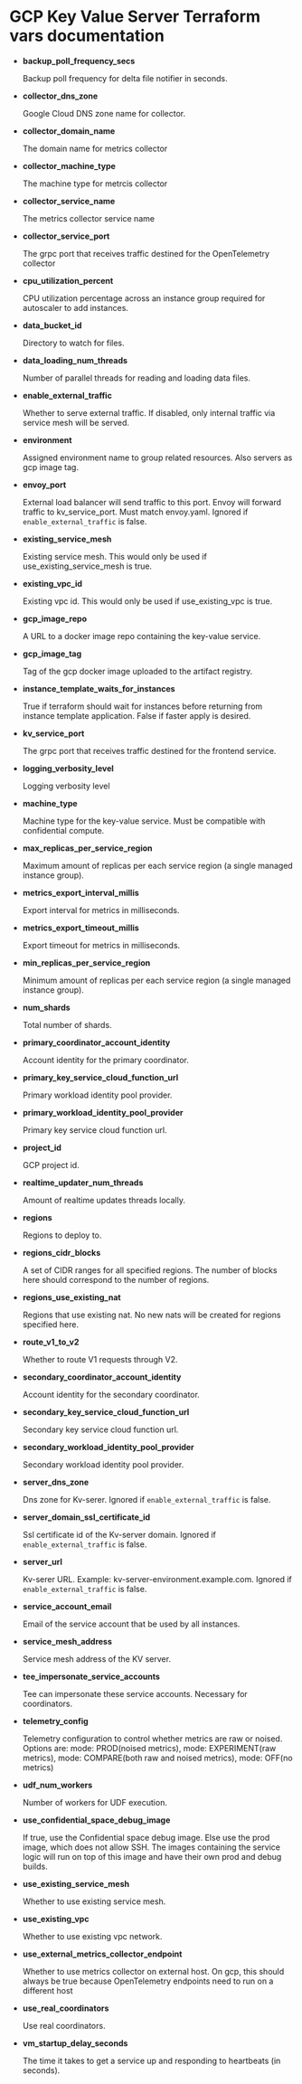 # GCP Key Value Server Terraform vars documentation

-   **backup_poll_frequency_secs**

    Backup poll frequency for delta file notifier in seconds.

-   **collector_dns_zone**

    Google Cloud DNS zone name for collector.

-   **collector_domain_name**

    The domain name for metrics collector

-   **collector_machine_type**

    The machine type for metrcis collector

-   **collector_service_name**

    The metrics collector service name

-   **collector_service_port**

    The grpc port that receives traffic destined for the OpenTelemetry collector

-   **cpu_utilization_percent**

    CPU utilization percentage across an instance group required for autoscaler to add instances.

-   **data_bucket_id**

    Directory to watch for files.

-   **data_loading_num_threads**

    Number of parallel threads for reading and loading data files.

-   **enable_external_traffic**

    Whether to serve external traffic. If disabled, only internal traffic via service mesh will be
    served.

-   **environment**

    Assigned environment name to group related resources. Also servers as gcp image tag.

-   **envoy_port**

    External load balancer will send traffic to this port. Envoy will forward traffic to
    kv_service_port. Must match envoy.yaml. Ignored if `enable_external_traffic` is false.

-   **existing_service_mesh**

    Existing service mesh. This would only be used if use_existing_service_mesh is true.

-   **existing_vpc_id**

    Existing vpc id. This would only be used if use_existing_vpc is true.

-   **gcp_image_repo**

    A URL to a docker image repo containing the key-value service.

-   **gcp_image_tag**

    Tag of the gcp docker image uploaded to the artifact registry.

-   **instance_template_waits_for_instances**

    True if terraform should wait for instances before returning from instance template application.
    False if faster apply is desired.

-   **kv_service_port**

    The grpc port that receives traffic destined for the frontend service.

-   **logging_verbosity_level**

    Logging verbosity level

-   **machine_type**

    Machine type for the key-value service. Must be compatible with confidential compute.

-   **max_replicas_per_service_region**

    Maximum amount of replicas per each service region (a single managed instance group).

-   **metrics_export_interval_millis**

    Export interval for metrics in milliseconds.

-   **metrics_export_timeout_millis**

    Export timeout for metrics in milliseconds.

-   **min_replicas_per_service_region**

    Minimum amount of replicas per each service region (a single managed instance group).

-   **num_shards**

    Total number of shards.

-   **primary_coordinator_account_identity**

    Account identity for the primary coordinator.

-   **primary_key_service_cloud_function_url**

    Primary workload identity pool provider.

-   **primary_workload_identity_pool_provider**

    Primary key service cloud function url.

-   **project_id**

    GCP project id.

-   **realtime_updater_num_threads**

    Amount of realtime updates threads locally.

-   **regions**

    Regions to deploy to.

-   **regions_cidr_blocks**

    A set of CIDR ranges for all specified regions. The number of blocks here should correspond to
    the number of regions.

-   **regions_use_existing_nat**

    Regions that use existing nat. No new nats will be created for regions specified here.

-   **route_v1_to_v2**

    Whether to route V1 requests through V2.

-   **secondary_coordinator_account_identity**

    Account identity for the secondary coordinator.

-   **secondary_key_service_cloud_function_url**

    Secondary key service cloud function url.

-   **secondary_workload_identity_pool_provider**

    Secondary workload identity pool provider.

-   **server_dns_zone**

    Dns zone for Kv-serer. Ignored if `enable_external_traffic` is false.

-   **server_domain_ssl_certificate_id**

    Ssl certificate id of the Kv-server domain. Ignored if `enable_external_traffic` is false.

-   **server_url**

    Kv-serer URL. Example: kv-server-environment.example.com. Ignored if `enable_external_traffic`
    is false.

-   **service_account_email**

    Email of the service account that be used by all instances.

-   **service_mesh_address**

    Service mesh address of the KV server.

-   **tee_impersonate_service_accounts**

    Tee can impersonate these service accounts. Necessary for coordinators.

-   **telemetry_config**

    Telemetry configuration to control whether metrics are raw or noised. Options are: mode:
    PROD(noised metrics), mode: EXPERIMENT(raw metrics), mode: COMPARE(both raw and noised metrics),
    mode: OFF(no metrics)

-   **udf_num_workers**

    Number of workers for UDF execution.

-   **use_confidential_space_debug_image**

    If true, use the Confidential space debug image. Else use the prod image, which does not allow
    SSH. The images containing the service logic will run on top of this image and have their own
    prod and debug builds.

-   **use_existing_service_mesh**

    Whether to use existing service mesh.

-   **use_existing_vpc**

    Whether to use existing vpc network.

-   **use_external_metrics_collector_endpoint**

    Whether to use metrics collector on external host. On gcp, this should always be true because
    OpenTelemetry endpoints need to run on a different host

-   **use_real_coordinators**

    Use real coordinators.

-   **vm_startup_delay_seconds**

    The time it takes to get a service up and responding to heartbeats (in seconds).
